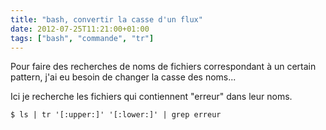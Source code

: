```yaml
---
title: "bash, convertir la casse d'un flux"
date: 2012-07-25T11:21:00+01:00
tags: ["bash", "commande", "tr"]
---
```

Pour faire des recherches de noms de fichiers correspondant à un certain pattern, j'ai eu besoin de changer la casse des noms...

Ici je recherche les fichiers qui contiennent "erreur" dans leur noms.

```
$ ls | tr '[:upper:]' '[:lower:]' | grep erreur
```
